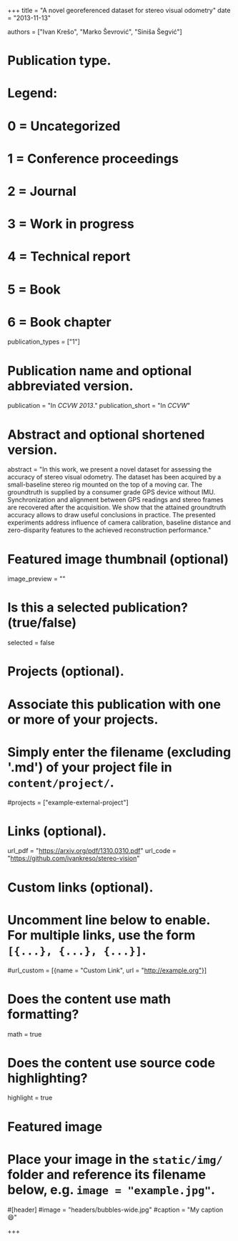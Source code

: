 +++
title = "A novel georeferenced dataset for stereo visual odometry"
date = "2013-11-13"

authors = ["Ivan Krešo", "Marko Ševrović", "Siniša Šegvić"]

# Publication type.
# Legend:
# 0 = Uncategorized
# 1 = Conference proceedings
# 2 = Journal
# 3 = Work in progress
# 4 = Technical report
# 5 = Book
# 6 = Book chapter
publication_types = ["1"]

# Publication name and optional abbreviated version.
publication = "In *CCVW 2013*."
publication_short = "In *CCVW*"

# Abstract and optional shortened version.
abstract = "In this work, we present a novel dataset for assessing the accuracy of stereo visual odometry. The dataset has been acquired by a small-baseline stereo rig mounted on the top of a moving car. The groundtruth is supplied by a consumer grade GPS device without IMU. Synchronization and alignment between GPS readings and stereo frames are recovered after the acquisition. We show that the attained groundtruth accuracy allows to draw useful conclusions in practice. The presented experiments address influence of camera calibration, baseline distance and zero-disparity features to the achieved reconstruction performance."

# Featured image thumbnail (optional)
image_preview = ""

# Is this a selected publication? (true/false)
selected = false

# Projects (optional).
#   Associate this publication with one or more of your projects.
#   Simply enter the filename (excluding '.md') of your project file in `content/project/`.
#projects = ["example-external-project"]

# Links (optional).
url_pdf = "https://arxiv.org/pdf/1310.0310.pdf"
url_code = "https://github.com/ivankreso/stereo-vision"

# Custom links (optional).
#   Uncomment line below to enable. For multiple links, use the form `[{...}, {...}, {...}]`.
#url_custom = [{name = "Custom Link", url = "http://example.org"}]

# Does the content use math formatting?
math = true

# Does the content use source code highlighting?
highlight = true

# Featured image
# Place your image in the `static/img/` folder and reference its filename below, e.g. `image = "example.jpg"`.
#[header]
#image = "headers/bubbles-wide.jpg"
#caption = "My caption :smile:"

+++
